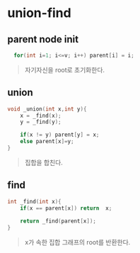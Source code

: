 # union-find

## parent node init
```c++
  for(int i=1; i<=v; i++) parent[i] = i;
```
> 자기자신을 root로 초기화한다.

## union
```c++
void _union(int x,int y){
    x = _find(x);
    y = _find(y);

    if(x != y) parent[y] = x;
    else parent[x]=y;
}
```
> 집합을 합친다.

## find
```c++
int _find(int x){
    if(x == parent[x]) return  x;
    
    return _find(parent[x]);
}
```
> x가 속한 집합 그래프의 root를 반환한다.


